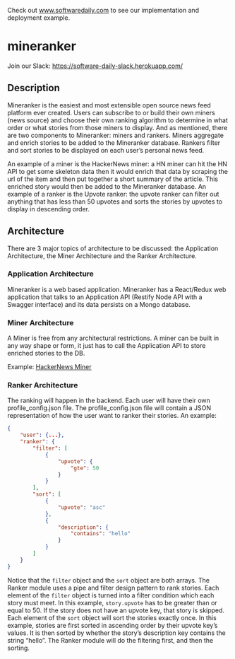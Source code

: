 Check out www.softwaredaily.com to see our implementation and deployment example.

# mineranker

Join our Slack: https://software-daily-slack.herokuapp.com/

## Description
Mineranker is the easiest and most extensible open source news feed platform ever created. Users can subscribe to or build their own miners (news source) and choose their own ranking algorithm to determine in what order or what stories from those miners to display. And as mentioned, there are two components to Mineranker: miners and rankers. Miners aggregate and enrich stories to be added to the Mineranker database. Rankers filter and sort stories to be displayed on each user’s personal news feed.

An example of a miner is the HackerNews miner: a HN miner can hit the HN API to get some skeleton data then it would enrich that data by scraping the url of the item and then put together a short summary of the article. This enriched story would then be added to the Mineranker database. An example of a ranker is the Upvote ranker: the upvote ranker can filter out anything that has less than 50 upvotes and sorts the stories by upvotes to display in descending order.

## Architecture
There are 3 major topics of architecture to be discussed: the Application Architecture, the Miner Architecture and the Ranker Architecture.

### Application Architecture
Mineranker is a web based application. Mineranker has a React/Redux web application that talks to an Application API (Restify Node API with a Swagger interface) and its data persists on a Mongo database.

### Miner Architecture
A Miner is free from any architectural restrictions. A miner can be built in any way shape or form, it just has to call the Application API to store enriched stories to the DB.

Example: [HackerNews Miner](https://github.com/francisypl/hackernews_miner)

### Ranker Architecture
The ranking will happen in the backend. Each user will have their own profile_config.json file. The profile_config.json file will contain a JSON representation of how the user want to ranker their stories. An example:

```json
{
	"user": {...},
    "ranker": {
    	"filter": [
    		{
    			"upvote": {
    				"gte": 50
                }
            }
        ],
        "sort": [
        	{
        		"upvote": "asc"
            },
            {
            	"description": {
            	    "contains": "hello"
                }
            }
        ]
    }
}
```

Notice that the `filter` object and the `sort` object are both arrays. The Ranker module uses a pipe and filter design pattern to rank stories. Each element of the `filter` object is turned into a filter condition which each story must meet. In this example, `story.upvote` has to be greater than or equal to 50. If the story does not have an upvote key, that story is skipped. Each element of the `sort` object will sort the stories exactly once. In this example, stories are first sorted in ascending order by their upvote key’s values. It is then sorted by whether the story’s description key contains the string “hello”. The Ranker module will do the filtering first, and then the sorting.
